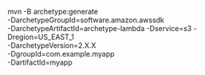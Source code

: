 mvn -B archetype:generate \
 -DarchetypeGroupId=software.amazon.awssdk \
 -DarchetypeArtifactId=archetype-lambda -Dservice=s3 -Dregion=US_EAST_1 \
 -DarchetypeVersion=2.X.X \
 -DgroupId=com.example.myapp \
 -DartifactId=myapp
